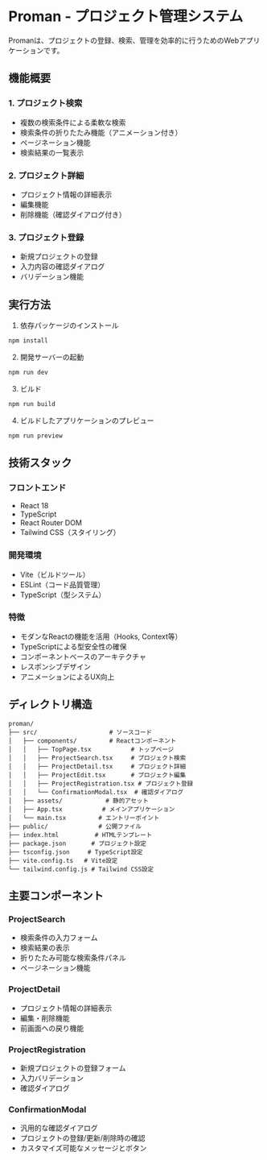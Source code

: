 # Proman - プロジェクト管理システム

Promanは、プロジェクトの登録、検索、管理を効率的に行うためのWebアプリケーションです。

## 機能概要

### 1. プロジェクト検索
- 複数の検索条件による柔軟な検索
- 検索条件の折りたたみ機能（アニメーション付き）
- ページネーション機能
- 検索結果の一覧表示

### 2. プロジェクト詳細
- プロジェクト情報の詳細表示
- 編集機能
- 削除機能（確認ダイアログ付き）

### 3. プロジェクト登録
- 新規プロジェクトの登録
- 入力内容の確認ダイアログ
- バリデーション機能

## 実行方法

1. 依存パッケージのインストール
```bash
npm install
```

2. 開発サーバーの起動
```bash
npm run dev
```

3. ビルド
```bash
npm run build
```

4. ビルドしたアプリケーションのプレビュー
```bash
npm run preview
```

## 技術スタック

### フロントエンド
- React 18
- TypeScript
- React Router DOM
- Tailwind CSS（スタイリング）

### 開発環境
- Vite（ビルドツール）
- ESLint（コード品質管理）
- TypeScript（型システム）

### 特徴
- モダンなReactの機能を活用（Hooks, Context等）
- TypeScriptによる型安全性の確保
- コンポーネントベースのアーキテクチャ
- レスポンシブデザイン
- アニメーションによるUX向上

## ディレクトリ構造

```
proman/
├── src/                    # ソースコード
│   ├── components/         # Reactコンポーネント
│   │   ├── TopPage.tsx           # トップページ
│   │   ├── ProjectSearch.tsx     # プロジェクト検索
│   │   ├── ProjectDetail.tsx     # プロジェクト詳細
│   │   ├── ProjectEdit.tsx       # プロジェクト編集
│   │   ├── ProjectRegistration.tsx # プロジェクト登録
│   │   └── ConfirmationModal.tsx  # 確認ダイアログ
│   ├── assets/            # 静的アセット
│   ├── App.tsx           # メインアプリケーション
│   └── main.tsx         # エントリーポイント
├── public/              # 公開ファイル
├── index.html          # HTMLテンプレート
├── package.json       # プロジェクト設定
├── tsconfig.json     # TypeScript設定
├── vite.config.ts   # Vite設定
└── tailwind.config.js # Tailwind CSS設定
```

## 主要コンポーネント

### ProjectSearch
- 検索条件の入力フォーム
- 検索結果の表示
- 折りたたみ可能な検索条件パネル
- ページネーション機能

### ProjectDetail
- プロジェクト情報の詳細表示
- 編集・削除機能
- 前画面への戻り機能

### ProjectRegistration
- 新規プロジェクトの登録フォーム
- 入力バリデーション
- 確認ダイアログ

### ConfirmationModal
- 汎用的な確認ダイアログ
- プロジェクトの登録/更新/削除時の確認
- カスタマイズ可能なメッセージとボタン
